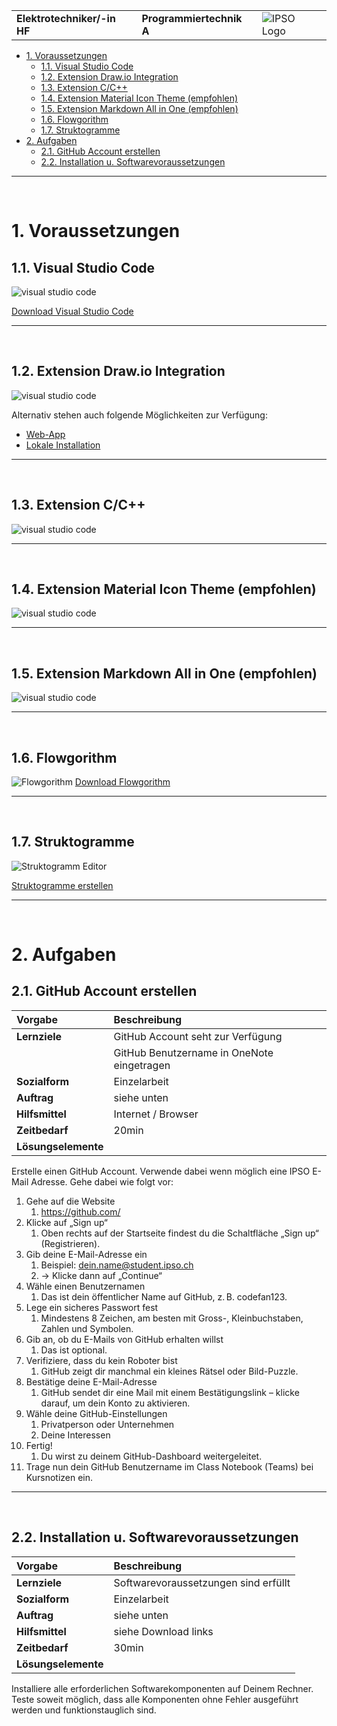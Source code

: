 |                             |                          |                                        |
| --------------------------- | ------------------------ | -------------------------------------- |
| **Elektrotechniker/-in HF** | **Programmiertechnik A** | ![IPSO Logo](./x_gitres/ipso_logo.png) |

- [1. Voraussetzungen](#1-voraussetzungen)
  - [1.1. Visual Studio Code](#11-visual-studio-code)
  - [1.2. Extension Draw.io Integration](#12-extension-drawio-integration)
  - [1.3. Extension C/C++](#13-extension-cc)
  - [1.4. Extension Material Icon Theme (empfohlen)](#14-extension-material-icon-theme-empfohlen)
  - [1.5. Extension Markdown All in One (empfohlen)](#15-extension-markdown-all-in-one-empfohlen)
  - [1.6. Flowgorithm](#16-flowgorithm)
  - [1.7. Struktogramme](#17-struktogramme)
- [2. Aufgaben](#2-aufgaben)
  - [2.1. GitHub Account erstellen](#21-github-account-erstellen)
  - [2.2. Installation u. Softwarevoraussetzungen](#22-installation-u-softwarevoraussetzungen)

---

 </br>

# 1. Voraussetzungen

## 1.1. Visual Studio Code

![visual studio code](./x_gitres/visual-studio-code.png)

[Download Visual Studio Code](https://code.visualstudio.com/)

---

</br>

## 1.2. Extension Draw.io Integration

![visual studio code](./x_gitres/visual-studio-code-extension-drawio.png)

Alternativ stehen auch folgende Möglichkeiten zur Verfügung:

- [Web-App](https://app.diagrams.net/)
- [Lokale Installation](https://www.drawio.com/)

---

</br>

## 1.3. Extension C/C++

![visual studio code](./x_gitres/visual-studio-code-extension-c.png)

---

</br>

## 1.4. Extension Material Icon Theme (empfohlen)

![visual studio code](./x_gitres/visual-studio-code-extension-material.png)

---

</br>

## 1.5. Extension Markdown All in One (empfohlen)

![visual studio code](./x_gitres/visual-studio-code-extension-markdown.png)

---

</br>

## 1.6. Flowgorithm

![Flowgorithm](./x_gitres/flowgorithm.png)
[Download Flowgorithm](http://www.flowgorithm.org/download/index.html)

---

</br>

## 1.7. Struktogramme

![Struktogramm Editor](./x_gitres/struktogramm-editor.png)

[Struktogramme erstellen](https://dditools.inf.tu-dresden.de/ovk/Informatik/Programmierung/Grundlagen/Struktogramme.html)

---

</br>

# 2. Aufgaben

## 2.1. GitHub Account erstellen

| **Vorgabe**         | **Beschreibung**                           |
| :------------------ | :----------------------------------------- |
| **Lernziele**       | GitHub Account seht zur Verfügung          |
|                     | GitHub Benutzername in OneNote eingetragen |
| **Sozialform**      | Einzelarbeit                               |
| **Auftrag**         | siehe unten                                |
| **Hilfsmittel**     | Internet / Browser                         |
| **Zeitbedarf**      | 20min                                      |
| **Lösungselemente** |                                            |

Erstelle einen GitHub Account. Verwende dabei wenn möglich eine IPSO E-Mail Adresse.
Gehe dabei wie folgt vor:

1. Gehe auf die Website
   1. <https://github.com/>
2. Klicke auf „Sign up“
   1. Oben rechts auf der Startseite findest du die Schaltfläche „Sign up“ (Registrieren).
3. Gib deine E-Mail-Adresse ein
   1. Beispiel: <dein.name@student.ipso.ch>
   2. → Klicke dann auf „Continue“
4. Wähle einen Benutzernamen
   1. Das ist dein öffentlicher Name auf GitHub, z. B. codefan123.
5. Lege ein sicheres Passwort fest
   1. Mindestens 8 Zeichen, am besten mit Gross-, Kleinbuchstaben, Zahlen und Symbolen.
6. Gib an, ob du E-Mails von GitHub erhalten willst
   1. Das ist optional.
7. Verifiziere, dass du kein Roboter bist
   1. GitHub zeigt dir manchmal ein kleines Rätsel oder Bild-Puzzle.
8. Bestätige deine E-Mail-Adresse
   1. GitHub sendet dir eine Mail mit einem Bestätigungslink – klicke darauf, um dein Konto zu aktivieren.
9. Wähle deine GitHub-Einstellungen
   1. Privatperson oder Unternehmen
   2. Deine Interessen
10. Fertig!
    1. Du wirst zu deinem GitHub-Dashboard weitergeleitet.
11. Trage nun dein GitHub Benutzername im Class Notebook (Teams) bei Kursnotizen ein.

---

</br>

## 2.2. Installation u. Softwarevoraussetzungen

| **Vorgabe**         | **Beschreibung**                     |
| :------------------ | :----------------------------------- |
| **Lernziele**       | Softwarevoraussetzungen sind erfüllt |
| **Sozialform**      | Einzelarbeit                         |
| **Auftrag**         | siehe unten                          |
| **Hilfsmittel**     | siehe Download links                 |
| **Zeitbedarf**      | 30min                                |
| **Lösungselemente** |                                      |

Installiere alle erforderlichen Softwarekomponenten auf Deinem Rechner.
Teste soweit möglich, dass alle Komponenten ohne Fehler ausgeführt werden und funktionstauglich sind.
